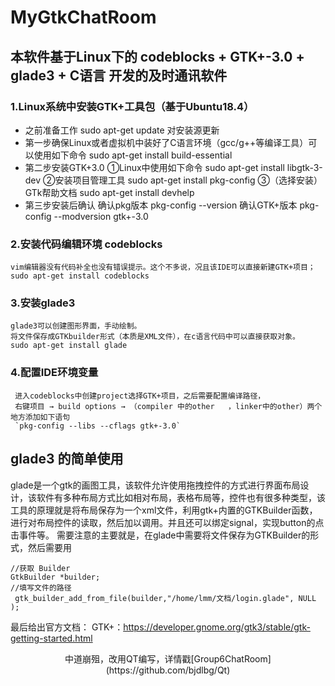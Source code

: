 # MyGtkChatRoom
## 本软件基于Linux下的  codeblocks + GTK+-3.0 + glade3 + C语言 开发的及时通讯软件

### 1.Linux系统中安装GTK+工具包（基于Ubuntu18.4）
- 之前准备工作 sudo apt-get update 对安装源更新   
- 第一步确保Linux或者虚拟机中装好了C语言环境（gcc/g++等编译工具）可以使用如下命令 sudo apt-get install build-essential
- 第二步安装GTK+3.0 
      ①Linux中使用如下命令 sudo apt-get install libgtk-3-dev  ②安装项目管理工具 sudo apt-get install pkg-config  ③（选择安装）GTk帮助文档 sudo apt-get install devhelp 
- 第三步安装后确认
     确认pkg版本 pkg-config --version   确认GTK+版本  pkg-config --modversion gtk+-3.0
### 2.安装代码编辑环境 codeblocks 
    vim编辑器没有代码补全也没有错误提示。这个不多说，况且该IDE可以直接新建GTK+项目；
    sudo apt-get install codeblocks
### 3.安装glade3
    glade3可以创建图形界面，手动绘制。
    将文件保存成GTKbuilder形式（本质是XML文件），在c语言代码中可以直接获取对象。
    sudo apt-get install glade
### 4.配置IDE环境变量
     进入codeblocks中创建project选择GTK+项目，之后需要配置编译路径，
     右键项目 → build options → （compiler 中的other   ，linker中的other）两个地方添加如下语句
     `pkg-config --libs --cflags gtk+-3.0`
## glade3 的简单使用
glade是一个gtk的画图工具，该软件允许使用拖拽控件的方式进行界面布局设计，该软件有多种布局方式比如相对布局，表格布局等，控件也有很多种类型，该工具的原理就是将布局保存为一个xml文件，利用gtk+内置的GTKBuilder函数，进行对布局控件的读取，然后加以调用。并且还可以绑定signal，实现button的点击事件等。
需要注意的主要就是，在glade中需要将文件保存为GTKBuilder的形式，然后需要用

```
//获取 Builder
GtkBuilder *builder;
//填写文件的路径
 gtk_builder_add_from_file(builder,"/home/lmm/文档/login.glade", NULL );

```
最后给出官方文档：
GTK+：https://developer.gnome.org/gtk3/stable/gtk-getting-started.html

<center>中道崩殂，改用QT编写，详情戳[Group6ChatRoom](https://github.com/bjdlbg/Qt)
